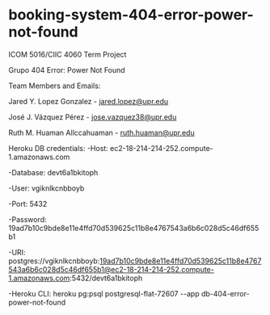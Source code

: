 # booking-system-404-error-power-not-found
ICOM 5016/CIIC 4060 Term Project

Grupo 404 Error: Power Not Found

Team Members and Emails:

Jared Y. Lopez Gonzalez - jared.lopez@upr.edu

José J. Vázquez Pérez - jose.vazquez38@upr.edu

Ruth M. Huaman Allccahuaman - ruth.huaman@upr.edu


Heroku DB credentials:
  -Host: ec2-18-214-214-252.compute-1.amazonaws.com
  
  -Database: devt6a1bkitoph
  
  -User: vgiknlkcnbboyb
  
  -Port: 5432
  
  -Password: 19ad7b10c9bde8e11e4ffd70d539625c11b8e4767543a6b6c028d5c46df655b1
  
  -URI: postgres://vgiknlkcnbboyb:19ad7b10c9bde8e11e4ffd70d539625c11b8e4767543a6b6c028d5c46df655b1@ec2-18-214-214-252.compute-1.amazonaws.com:5432/devt6a1bkitoph
  
  -Heroku CLI: heroku pg:psql postgresql-flat-72607 --app db-404-error-power-not-found

